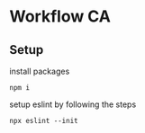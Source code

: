 # Workflow CA

## Setup

install packages

```
npm i
```

setup eslint by following the steps

```
npx eslint --init
```

